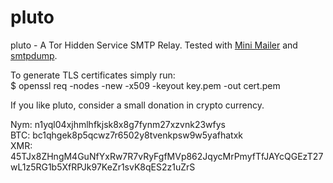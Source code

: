 # pluto
pluto - A Tor Hidden Service SMTP Relay.
Tested with [Mini Mailer](https://github.com/Ch1ffr3punk/mmg) and [smtpdump](https://github.com/Ch1ffr3punk/smtpdump).

To generate TLS certificates simply run:  
$ openssl req -nodes -new -x509 -keyout key.pem -out cert.pem  

If you like pluto, consider a small donation in crypto currency.

Nym: n1yql04xjhmlhfkjsk8x8g7fynm27xzvnk23wfys  
BTC: bc1qhgek8p5qcwz7r6502y8tvenkpsw9w5yafhatxk  
XMR: 45TJx8ZHngM4GuNfYxRw7R7vRyFgfMVp862JqycMrPmyfTfJAYcQGEzT27wL1z5RG1b5XfRPJk97KeZr1svK8qES2z1uZrS  

